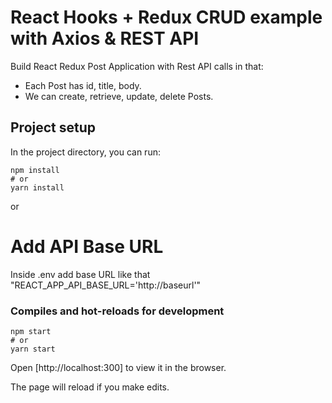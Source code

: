 # React Hooks + Redux CRUD example with Axios & REST API
Build React Redux Post Application with Rest API calls in that:
- Each Post has id, title, body.
- We can create, retrieve, update, delete Posts.

## Project setup

In the project directory, you can run:

```
npm install
# or
yarn install
```

or
# Add API Base URL

Inside .env add base URL like that "REACT_APP_API_BASE_URL='http://baseurl'"

### Compiles and hot-reloads for development

```
npm start
# or
yarn start
```

Open [http://localhost:300] to view it in the browser.

The page will reload if you make edits.
